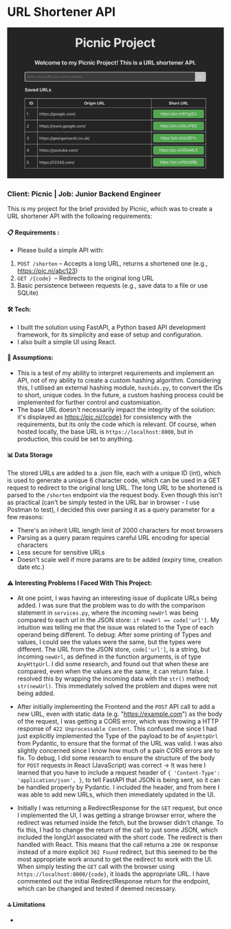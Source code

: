 # URL Shortener API

![Alt text](/frontend/public/picnicproj.png 'screenshot')

### Client: Picnic | Job: Junior Backend Engineer

This is my project for the brief provided by Picnic, which was to create a URL
shortener API with the following requirements:

#### 📋 Requirements :

-   Please build a simple API with:

1. `POST /shorten` – Accepts a long URL, returns a shortened one (e.g.,
   https://pic.ni/abc123)
2. `GET /{code} `– Redirects to the original long URL
3. Basic persistence between requests (e.g., save data to a file or use SQLite)

#### 🛠️ Tech:

-   I built the solution using FastAPI, a Python based API development
    framework, for its simplicity and ease of setup and configuration.
-   I also built a simple UI using React.

#### 📜 Assumptions:

-   This is a test of my ability to interpret requirements and implement an API,
    not of my ability to create a custom hashing algorithm. Considering this, I
    utilised an external hashing module, `hashids.py`, to convert the IDs to
    short, unique codes. In the future, a custom hashing process could be
    implemented for further control and customisation.
-   The base URL doesn't necessarily impact the integrity of the solution: it's
    displayed as https://pic.ni/{code} for consistency with the requirements,
    but its only the code which is relevant. Of course, when hosted locally, the
    base URL is `https://localhost:8000`, but in production, this could be set
    to anything.

#### 📊 Data Storage

The stored URLs are added to a .json file, each with a unique ID (int), which is
used to generate a unique 6 character code, which can be used in a GET request
to redirect to the original long URL. The long URL to be shortened is parsed to
the `/shorten` endpoint via the request body. Even though this isn't as
practical (can't be simply tested in the URL bar in browser - I use Postman to
test), I decided this over parsing it as a query parameter for a few reasons:

-   There's an inherit URL length limit of 2000 characters for most browsers
-   Parsing as a query param requires careful URL encoding for special
    characters
-   Less secure for sensitive URLs
-   Doesn't scale well if more params are to be added (expiry time, creation
    date etc.)

#### ⚠️ Interesting Problems I Faced With This Project:

-   At one point, I was having an interesting issue of duplicate URLs being
    added. I was sure that the problem was to do with the comparison statement
    in `services.py`, where the incoming `newUrl` was being compared to each url
    in the JSON store: `if newUrl == code['url']`. My intuition was telling me
    that the issue was related to the Type of each operand being different. To
    debug: After some printing of Types and values, I could see the values were
    the same, but the types were different. The URL from the JSON store,
    `code['url']`, is a string, but incoming `newUrl`, as defined in the
    function arguments, is of type `AnyHttpUrl`. I did some research, and found
    out that when these are compared, even when the values are the same, it can
    return false. I resolved this by wrapping the incoming data with the `str()`
    method; `str(newUrl)`. This immediately solved the problem and dupes were
    not being added.

-   After initially implementing the Frontend and the `POST` API call to add a
    new URL, even with static data (e.g. "https://example.com") as the body of
    the request, I was getting a CORS error, which was throwing a HTTP response
    of `422 Unprocessable Content`. This confused me since I had just explicitly
    implemented the Type of the payload to be of `AnyHttpUrl` from Pydantic, to
    ensure that the format of the URL was valid. I was also slightly concerned
    since I know how much of a pain CORS errors are to fix. To debug, I did some
    research to ensure the structure of the body for `POST` requests in React
    (JavaScript) was correct → It was here I learned that you have to include a
    request header of `{ 'Content-Type': 'application/json', }`, to tell FastAPI
    that JSON is being sent, so it can be handled properly by Pydantic. I
    included the header, and from here I was able to add new URLs, which then
    immediately updated in the UI.

-   Initially I was returning a RedirectResponse for the `GET` request, but once
    I implemented the UI, I was getting a strange browser error, where the
    redirect was returned inside the fetch, but the browser didn't change. To
    fix this, I had to change the return of the call to just some JSON, which
    included the longUrl associated with the short code. The redirect is then
    handled with React. This means that the call returns a `200 OK` response
    instead of a more explicit `302 Found` redirect, but this seemed to be the
    most appropriate work around to get the redirect to work with the UI. When
    simply testing the `GET` call with the browser using
    `https://localhost:8000/{code}`, it loads the appropriate URL. I have
    commented out the initial RedirectResponse return for the endpoint, which
    can be changed and tested if deemed necessary.

#### 🔝 Limitations

-
